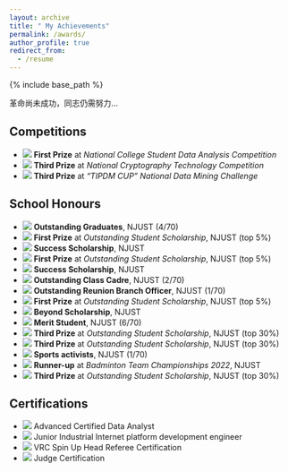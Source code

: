```yaml
---
layout: archive
title: " My Achievements"
permalink: /awards/
author_profile: true
redirect_from:
  - /resume
---
```


{% include base_path %}

革命尚未成功，同志仍需努力...

Competitions
---
* ![](https://img.shields.io/badge/Dec.%202023-Online-blue) **First Prize** at *National College Student Data Analysis Competition*
* ![](https://img.shields.io/badge/Nov.%202023-Urumqi,%20China-blue) **Third Prize** at *National Cryptography Technology Competition*
* ![](https://img.shields.io/badge/Jun.%202023-Online-blue) **Third Prize** at *“TIPDM CUP” National Data Mining Challenge*


School Honours
---
* ![](https://img.shields.io/badge/Apr.%202025-FF0000) **Outstanding Graduates**, NJUST (4/70)
* ![](https://img.shields.io/badge/Mar.%202025-FF0000) **First Prize** at *Outstanding Student Scholarship*, NJUST (top 5%)
* ![](https://img.shields.io/badge/Mar.%202025-FF0000) **Success Scholarship**, NJUST
* ![](https://img.shields.io/badge/Sep.%202024-FF0000) **First Prize** at *Outstanding Student Scholarship*, NJUST (top 5%)
* ![](https://img.shields.io/badge/Sep.%202024-FF0000) **Success Scholarship**, NJUST
* ![](https://img.shields.io/badge/Sep.%202024-FF0000) **Outstanding Class Cadre**, NJUST (2/70)
* ![](https://img.shields.io/badge/Apr.%202024-FF0000) **Outstanding Reunion Branch Officer**, NJUST (1/70)
* ![](https://img.shields.io/badge/Mar.%202024-FF0000) **First Prize** at *Outstanding Student Scholarship*, NJUST (top 5%)
* ![](https://img.shields.io/badge/Mar.%202024-FF0000) **Beyond Scholarship**, NJUST
* ![](https://img.shields.io/badge/Nov.%202023-FF0000) **Merit Student**, NJUST (6/70)
* ![](https://img.shields.io/badge/Sep.%202023-FF0000) **Third Prize** at *Outstanding Student Scholarship*, NJUST (top 30%)
* ![](https://img.shields.io/badge/Mar.%202023-FF0000) **Third Prize** at *Outstanding Student Scholarship*, NJUST (top 30%)
* ![](https://img.shields.io/badge/Nov.%202022-FF0000) **Sports activists**, NJUST (1/70)
* ![](https://img.shields.io/badge/Nov.%202022-FF0000) **Runner-up** at *Badminton Team Championships 2022*, NJUST
* ![](https://img.shields.io/badge/Sep.%202022-FF0000) **Third Prize** at *Outstanding Student Scholarship*, NJUST (top 30%)


Certifications
---
* ![](https://img.shields.io/badge/Feb.%202024-China%20Financial%20Analysis%20Institute-blue) Advanced Certified Data Analyst
* ![](https://img.shields.io/badge/Jun.%202023-Talent%20Exchange%20Centre%20of%20MIIT-blue) Junior Industrial Internet platform development engineer
* ![](https://img.shields.io/badge/Apr.%202023-REC%20Foundation-blue) VRC Spin Up Head Referee Certification
* ![](https://img.shields.io/badge/Apr.%202023-REC%20Foundation-blue) Judge Certification
